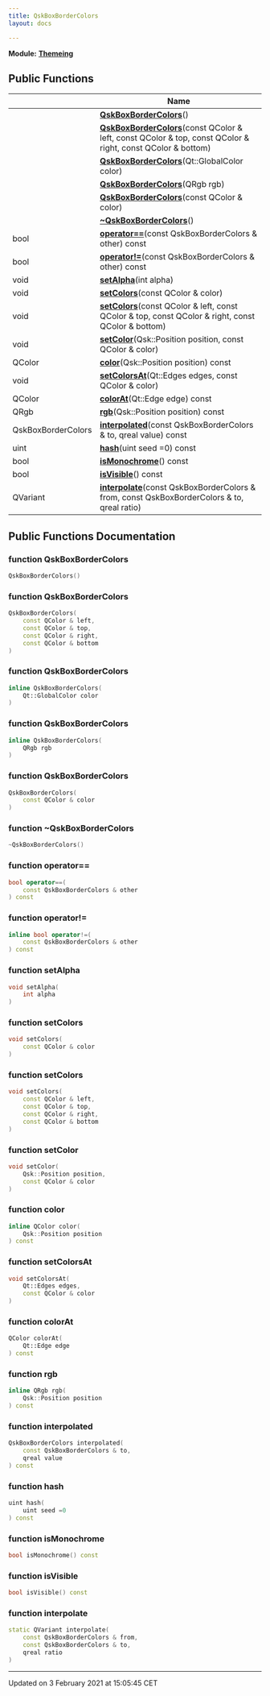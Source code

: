 ```yaml
---
title: QskBoxBorderColors
layout: docs

---
```



**Module:** **[Themeing](/docs/modules/group__Themeing/)**



## Public Functions

|                | Name           |
| -------------- | -------------- |
| | **[QskBoxBorderColors](/docs/classes/classQskBoxBorderColors/#function-qskboxbordercolors)**() |
| | **[QskBoxBorderColors](/docs/classes/classQskBoxBorderColors/#function-qskboxbordercolors)**(const QColor & left, const QColor & top, const QColor & right, const QColor & bottom) |
| | **[QskBoxBorderColors](/docs/classes/classQskBoxBorderColors/#function-qskboxbordercolors)**(Qt::GlobalColor color) |
| | **[QskBoxBorderColors](/docs/classes/classQskBoxBorderColors/#function-qskboxbordercolors)**(QRgb rgb) |
| | **[QskBoxBorderColors](/docs/classes/classQskBoxBorderColors/#function-qskboxbordercolors)**(const QColor & color) |
| | **[~QskBoxBorderColors](/docs/classes/classQskBoxBorderColors/#function-~qskboxbordercolors)**() |
| bool | **[operator==](/docs/classes/classQskBoxBorderColors/#function-operator==)**(const QskBoxBorderColors & other) const |
| bool | **[operator!=](/docs/classes/classQskBoxBorderColors/#function-operator!=)**(const QskBoxBorderColors & other) const |
| void | **[setAlpha](/docs/classes/classQskBoxBorderColors/#function-setalpha)**(int alpha) |
| void | **[setColors](/docs/classes/classQskBoxBorderColors/#function-setcolors)**(const QColor & color) |
| void | **[setColors](/docs/classes/classQskBoxBorderColors/#function-setcolors)**(const QColor & left, const QColor & top, const QColor & right, const QColor & bottom) |
| void | **[setColor](/docs/classes/classQskBoxBorderColors/#function-setcolor)**(Qsk::Position position, const QColor & color) |
| QColor | **[color](/docs/classes/classQskBoxBorderColors/#function-color)**(Qsk::Position position) const |
| void | **[setColorsAt](/docs/classes/classQskBoxBorderColors/#function-setcolorsat)**(Qt::Edges edges, const QColor & color) |
| QColor | **[colorAt](/docs/classes/classQskBoxBorderColors/#function-colorat)**(Qt::Edge edge) const |
| QRgb | **[rgb](/docs/classes/classQskBoxBorderColors/#function-rgb)**(Qsk::Position position) const |
| QskBoxBorderColors | **[interpolated](/docs/classes/classQskBoxBorderColors/#function-interpolated)**(const QskBoxBorderColors & to, qreal value) const |
| uint | **[hash](/docs/classes/classQskBoxBorderColors/#function-hash)**(uint seed =0) const |
| bool | **[isMonochrome](/docs/classes/classQskBoxBorderColors/#function-ismonochrome)**() const |
| bool | **[isVisible](/docs/classes/classQskBoxBorderColors/#function-isvisible)**() const |
| QVariant | **[interpolate](/docs/classes/classQskBoxBorderColors/#function-interpolate)**(const QskBoxBorderColors & from, const QskBoxBorderColors & to, qreal ratio) |

## Public Functions Documentation

### function QskBoxBorderColors

```cpp
QskBoxBorderColors()
```


### function QskBoxBorderColors

```cpp
QskBoxBorderColors(
    const QColor & left,
    const QColor & top,
    const QColor & right,
    const QColor & bottom
)
```


### function QskBoxBorderColors

```cpp
inline QskBoxBorderColors(
    Qt::GlobalColor color
)
```


### function QskBoxBorderColors

```cpp
inline QskBoxBorderColors(
    QRgb rgb
)
```


### function QskBoxBorderColors

```cpp
QskBoxBorderColors(
    const QColor & color
)
```


### function ~QskBoxBorderColors

```cpp
~QskBoxBorderColors()
```


### function operator==

```cpp
bool operator==(
    const QskBoxBorderColors & other
) const
```


### function operator!=

```cpp
inline bool operator!=(
    const QskBoxBorderColors & other
) const
```


### function setAlpha

```cpp
void setAlpha(
    int alpha
)
```


### function setColors

```cpp
void setColors(
    const QColor & color
)
```


### function setColors

```cpp
void setColors(
    const QColor & left,
    const QColor & top,
    const QColor & right,
    const QColor & bottom
)
```


### function setColor

```cpp
void setColor(
    Qsk::Position position,
    const QColor & color
)
```


### function color

```cpp
inline QColor color(
    Qsk::Position position
) const
```


### function setColorsAt

```cpp
void setColorsAt(
    Qt::Edges edges,
    const QColor & color
)
```


### function colorAt

```cpp
QColor colorAt(
    Qt::Edge edge
) const
```


### function rgb

```cpp
inline QRgb rgb(
    Qsk::Position position
) const
```


### function interpolated

```cpp
QskBoxBorderColors interpolated(
    const QskBoxBorderColors & to,
    qreal value
) const
```


### function hash

```cpp
uint hash(
    uint seed =0
) const
```


### function isMonochrome

```cpp
bool isMonochrome() const
```


### function isVisible

```cpp
bool isVisible() const
```


### function interpolate

```cpp
static QVariant interpolate(
    const QskBoxBorderColors & from,
    const QskBoxBorderColors & to,
    qreal ratio
)
```


-------------------------------

Updated on  3 February 2021 at 15:05:45 CET